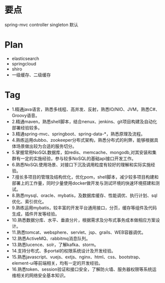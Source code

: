 # 要点






spring-mvc
controller singleton 默认



























# Plan
* elasticsearch 
* springcloud
* shiro
* 一级缓存、二级缓存


# Tag
* 1.精通java语言，熟悉多线程、高并发、反射，熟悉IO/NIO、JVM，熟悉C#、Groovy语音。
* 2.精通maven，熟悉shell脚本，结合nenux、jenkins、git项目构建及自动化部署经验较多。
* 3.精通spring-mvc、springboot、spring-data-*，熟悉原理及流程。
* 4.熟练运用dubbo、zookeeper分布式架构，熟悉分布式的利弊，能够根据具体场景做出较为合适的服务切分。
* 5.掌握常用NoSQL数据库，如redis、memcache、mongodb,对其安装和集群有一定的实施经验，参与较多NoSQL的基础api接口开发工作。
* 6.熟悉NoSQL使用场景、对接口下沉及调用粒度有较好的理解和实际实施经验。
* 7.擅长多项目的管理及结构优化，优化pom，shell脚本，减少较多项目构建和部署上的工作量，同时少量使用docker做开发与测试环境的快速环境搭建和测试。
* 8.熟悉mysql、oracle、mybatis，及数据库缓存、性能调优、执行计划、sql优化、索引优化。
* 9.熟练运用mybatis，较丰富的开发平台通用接口，分页，缓存等组件及代码生成，插件开发等经验。
* 10.熟悉数据分库、水平、垂直分片，根据需求及分布式事务成本做相应方案设计。
* 11.熟悉tomcat、websphere、servlet、jsp、grails、WEB容器调优。
* 12.熟悉ActiveMQ、rabbitmq消息队列。
* 13.熟悉lucence、solr，了解kafka、storm。
* 14.支持分布式、多portal的权限系统设计及开发经验。
* 15.熟悉javascript、vuejs、extjs、nginx、html、css、bootstrap、element-ui等前端相关，均有一定的开发经验。
* 16.熟悉token、session验证和接口安全，了解防火墙、服务器权限等系统运维相关的网络安全基本知识。













